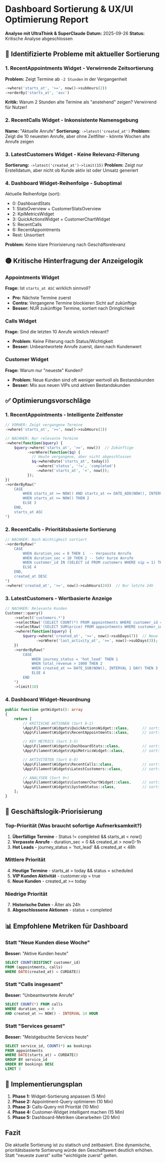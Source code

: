 # Dashboard Sortierung & UX/UI Optimierung Report
**Analyse mit UltraThink & SuperClaude**
**Datum:** 2025-09-26
**Status:** Kritische Analyse abgeschlossen

## 🔴 Identifizierte Probleme mit aktueller Sortierung

### 1. **RecentAppointments Widget - Verwirrende Zeitsortierung**
**Problem:** Zeigt Termine ab `-2 Stunden` in der Vergangenheit
```php
->where('starts_at', '>=', now()->subHours(2))
->orderBy('starts_at', 'asc')
```
**Kritik:** Warum 2 Stunden alte Termine als "anstehend" zeigen? Verwirrend für Nutzer!

### 2. **RecentCalls Widget - Inkonsistente Namensgebung**
**Name:** "Aktuelle Anrufe"
**Sortierung:** `->latest('created_at')`
**Problem:** Zeigt die 10 neuesten Anrufe, aber ohne Zeitfilter - könnte Wochen alte Anrufe zeigen

### 3. **LatestCustomers Widget - Keine Relevanz-Filterung**
**Sortierung:** `->latest('created_at')->limit(15)`
**Problem:** Zeigt nur Erstelldatum, aber nicht ob Kunde aktiv ist oder Umsatz generiert

### 4. **Dashboard Widget-Reihenfolge - Suboptimal**
Aktuelle Reihenfolge (sort):
- 0: DashboardStats
- 1: StatsOverview + CustomerStatsOverview
- 2: KpiMetricsWidget
- 3: QuickActionsWidget + CustomerChartWidget
- 5: RecentCalls
- 6: RecentAppointments
- Rest: Unsortiert

**Problem:** Keine klare Priorisierung nach Geschäftsrelevanz

## 🟡 Kritische Hinterfragung der Anzeigelogik

### Appointments Widget
**Frage:** Ist `starts_at ASC` wirklich sinnvoll?
- **Pro:** Nächste Termine zuerst
- **Contra:** Vergangene Termine blockieren Sicht auf zukünftige
- **Besser:** NUR zukünftige Termine, sortiert nach Dringlichkeit

### Calls Widget
**Frage:** Sind die letzten 10 Anrufe wirklich relevant?
- **Problem:** Keine Filterung nach Status/Wichtigkeit
- **Besser:** Unbeantwortete Anrufe zuerst, dann nach Kundenwert

### Customer Widget
**Frage:** Warum nur "neueste" Kunden?
- **Problem:** Neue Kunden sind oft weniger wertvoll als Bestandskunden
- **Besser:** Mix aus neuen VIPs und aktiven Bestandskunden

## ✅ Optimierungsvorschläge

### 1. RecentAppointments - Intelligente Zeitfenster
```php
// VORHER: Zeigt vergangene Termine
->where('starts_at', '>=', now()->subHours(2))

// NACHHER: Nur relevante Termine
->where(function($query) {
    $query->where('starts_at', '>=', now())  // Zukünftige
          ->orWhere(function($q) {
            // Heute vergangene, aber nicht abgeschlossen
            $q->whereDate('starts_at', today())
              ->where('status', '!=', 'completed')
              ->where('starts_at', '<', now());
          });
})
->orderByRaw("
    CASE
        WHEN starts_at >= NOW() AND starts_at <= DATE_ADD(NOW(), INTERVAL 30 MINUTE) THEN 1
        WHEN starts_at >= NOW() THEN 2
        ELSE 3
    END,
    starts_at ASC
")
```

### 2. RecentCalls - Prioritätsbasierte Sortierung
```php
// NACHHER: Nach Wichtigkeit sortiert
->orderByRaw("
    CASE
        WHEN duration_sec = 0 THEN 1  -- Verpasste Anrufe
        WHEN duration_sec < 10 THEN 2 -- Sehr kurze Anrufe
        WHEN customer_id IN (SELECT id FROM customers WHERE vip = 1) THEN 3
        ELSE 4
    END,
    created_at DESC
")
->where('created_at', '>=', now()->subHours(24))  // Nur letzte 24h
```

### 3. LatestCustomers - Wertbasierte Anzeige
```php
// NACHHER: Relevante Kunden
Customer::query()
    ->select('customers.*')
    ->selectRaw('(SELECT COUNT(*) FROM appointments WHERE customer_id = customers.id) as appointment_count')
    ->selectRaw('(SELECT SUM(price) FROM appointments WHERE customer_id = customers.id) as total_revenue')
    ->where(function($query) {
        $query->where('created_at', '>=', now()->subDays(7))  // Neue
              ->orWhere('last_activity_at', '>=', now()->subDays(3));  // Aktive
    })
    ->orderByRaw("
        CASE
            WHEN journey_status = 'hot_lead' THEN 1
            WHEN total_revenue > 1000 THEN 2
            WHEN created_at >= DATE_SUB(NOW(), INTERVAL 1 DAY) THEN 3
            ELSE 4
        END
    ")
    ->limit(10)
```

### 4. Dashboard Widget-Neuordnung
```php
public function getWidgets(): array
{
    return [
        // KRITISCHE AKTIONEN (Sort 0-2)
        \App\Filament\Widgets\QuickActionsWidget::class,      // sort: 0 - Wichtigste Aktionen
        \App\Filament\Widgets\RecentAppointments::class,      // sort: 1 - Heutige Termine

        // KEY METRICS (Sort 3-5)
        \App\Filament\Widgets\DashboardStats::class,          // sort: 3
        \App\Filament\Widgets\KpiMetricsWidget::class,        // sort: 4

        // AKTIVITÄTEN (Sort 6-8)
        \App\Filament\Widgets\RecentCalls::class,             // sort: 6 - Gefiltert
        \App\Filament\Widgets\LatestCustomers::class,         // sort: 7 - Wertvoll

        // ANALYSEN (Sort 9+)
        \App\Filament\Widgets\CustomerChartWidget::class,     // sort: 9
        \App\Filament\Widgets\SystemStatus::class,            // sort: 10
    ];
}
```

## 🎯 Geschäftslogik-Priorisierung

### Top-Priorität (Was braucht sofortige Aufmerksamkeit?)
1. **Überfällige Termine** - Status != completed && starts_at < now()
2. **Verpasste Anrufe** - duration_sec = 0 && created_at > now()-1h
3. **Hot Leads** - journey_status = 'hot_lead' && created_at < 48h

### Mittlere Priorität
4. **Heutige Termine** - starts_at = today && status = scheduled
5. **VIP Kunden Aktivität** - customer.vip = true
6. **Neue Kunden** - created_at >= today

### Niedrige Priorität
7. **Historische Daten** - Älter als 24h
8. **Abgeschlossene Aktionen** - status = completed

## 📊 Empfohlene Metriken für Dashboard

### Statt "Neue Kunden diese Woche"
**Besser:** "Aktive Kunden heute"
```sql
SELECT COUNT(DISTINCT customer_id)
FROM (appointments, calls)
WHERE DATE(created_at) = CURDATE()
```

### Statt "Calls insgesamt"
**Besser:** "Unbeantwortete Anrufe"
```sql
SELECT COUNT(*) FROM calls
WHERE duration_sec = 0
AND created_at >= NOW() - INTERVAL 24 HOUR
```

### Statt "Services gesamt"
**Besser:** "Meistgebuchte Services heute"
```sql
SELECT service_id, COUNT(*) as bookings
FROM appointments
WHERE DATE(starts_at) = CURDATE()
GROUP BY service_id
ORDER BY bookings DESC
LIMIT 3
```

## 🚀 Implementierungsplan

1. **Phase 1:** Widget-Sortierung anpassen (5 Min)
2. **Phase 2:** Appointment-Query optimieren (10 Min)
3. **Phase 3:** Calls-Query mit Priorität (10 Min)
4. **Phase 4:** Customer-Widget intelligent machen (15 Min)
5. **Phase 5:** Dashboard-Metriken überarbeiten (20 Min)

## Fazit

Die aktuelle Sortierung ist zu statisch und zeitbasiert. Eine dynamische, prioritätsbasierte Sortierung würde den Geschäftswert deutlich erhöhen. Statt "neueste zuerst" sollte "wichtigste zuerst" gelten.